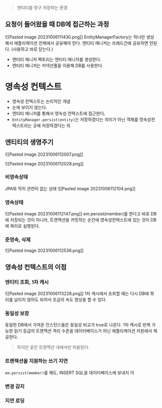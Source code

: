 >엔티티를 영구 저장하는 환경

## 요청이 들어왔을 때 DB에 접근하는 과정
![[Pasted image 20231006111430.png]]
EntityManagerFactory는 하나만 생성해서 애플리케이션 전체에서 공유해야 한다.
엔티티 매니저는 쓰레드간에 공유하면 안된다. (사용하고 바로 닫는다.)
- 엔티티 매니저 팩토리는 엔티티 매니저를 생성한다.
- 엔티티 매니저는 커넥션풀을 이용해 DB를 사용한다.

# 영속성 컨텍스트
- 영속성 컨텍스트는 논리적인 개념
- 눈에 보이지 않는다.
- 엔티티 매니저를 통해서 영속성 컨텍스트에 접근한다,
- `EntityManager.persist(entity)`는 저장하겠다는 의미가 아닌 객체를 영속성컨텍스트라는 곳에 저장하겠다는 의

## 엔티티의 생명주기
![[Pasted image 20231006112007.png]]

![[Pasted image 20231006112028.png]]

### 비영속상태
JPA와 딱히 관련이 없는 상태
![[Pasted image 20231006112104.png]]
### 영속상태
![[Pasted image 20231006112147.png]]
em.persist(member)를 한다고 바로 DB에 저장되는 것이 아니라,
트랜잭션을 커밋하는 순간에 영속성컨텍스트에 있는 것이 DB에 쿼리로 실행된다.

### 준영속, 삭제
![[Pasted image 20231006112536.png]]

## 영속성 컨텍스트의 이점

### 엔티티 조회, 1차 캐시
![[Pasted image 20231006113228.png]]
1차 캐시에서 조회할 때는 다시 DB에 쿼리를 날리지 않아도 되어서 조금의 속도 향상을 할 수 있다. 
### 동일성 보장
동일한 DB에서 가져온 인스턴스들은 동일성 비교가 true로 나온다.
1차 캐시로 반복 가능한 읽기 등급의 트랜잭션 격리 수준을 데이터베이스가 아닌 애플리케이션 차원에서 제공한다. 
> 하지만 같은 트랜잭션 내에서만 허용된다.
### 트랜잭션을 지원하는 쓰기 지연
`em.persist(member)`를 해도, INSERT SQL을 데이터베이스에 보내지 아
### 변경 감지

### 지연 로딩
